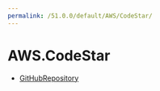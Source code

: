 ```yaml
---
permalink: /51.0.0/default/AWS/CodeStar/
---
```


# AWS.CodeStar



* [GitHubRepository](GitHubRepository.md)